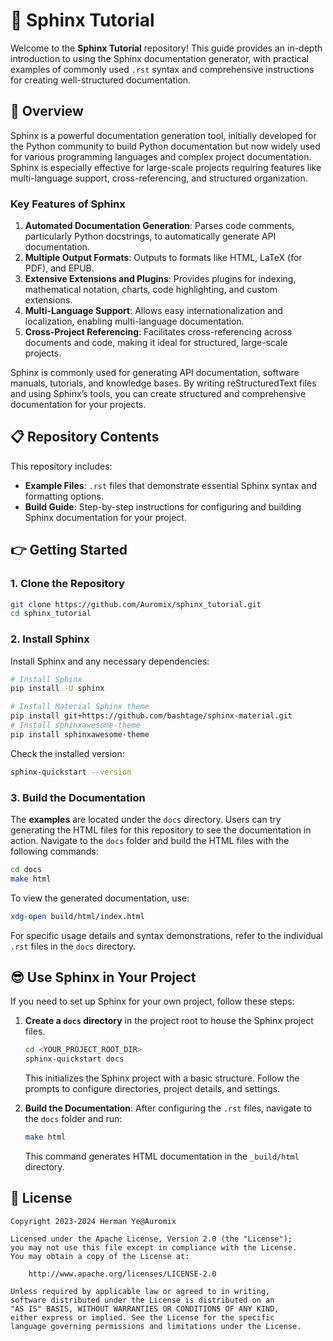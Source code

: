 # 🐫 Sphinx Tutorial

Welcome to the **Sphinx Tutorial** repository! This guide provides an in-depth introduction to using the Sphinx documentation generator, with practical examples of commonly used `.rst` syntax and comprehensive instructions for creating well-structured documentation.

## 🧐 Overview

Sphinx is a powerful documentation generation tool, initially developed for the Python community to build Python documentation but now widely used for various programming languages and complex project documentation. Sphinx is especially effective for large-scale projects requiring features like multi-language support, cross-referencing, and structured organization.

### Key Features of Sphinx

1. **Automated Documentation Generation**: Parses code comments, particularly Python docstrings, to automatically generate API documentation.
2. **Multiple Output Formats**: Outputs to formats like HTML, LaTeX (for PDF), and EPUB.
3. **Extensive Extensions and Plugins**: Provides plugins for indexing, mathematical notation, charts, code highlighting, and custom extensions.
4. **Multi-Language Support**: Allows easy internationalization and localization, enabling multi-language documentation.
5. **Cross-Project Referencing**: Facilitates cross-referencing across documents and code, making it ideal for structured, large-scale projects.

Sphinx is commonly used for generating API documentation, software manuals, tutorials, and knowledge bases. By writing reStructuredText files and using Sphinx’s tools, you can create structured and comprehensive documentation for your projects.

## 📋 Repository Contents

This repository includes:

- **Example Files**: `.rst` files that demonstrate essential Sphinx syntax and formatting options.
- **Build Guide**: Step-by-step instructions for configuring and building Sphinx documentation for your project.

## 👉 Getting Started

### 1. Clone the Repository

```bash
git clone https://github.com/Auromix/sphinx_tutorial.git
cd sphinx_tutorial
```

### 2. Install Sphinx

Install Sphinx and any necessary dependencies:

```bash
# Install Sphinx
pip install -U sphinx
```

```bash
# Install Material Sphinx theme
pip install git+https://github.com/bashtage/sphinx-material.git
# Install sphinxawesome-theme
pip install sphinxawesome-theme
```

Check the installed version:

```bash
sphinx-quickstart --version
```

### 3. Build the Documentation

The **examples** are located under the `docs` directory. Users can try generating the HTML files for this repository to see the documentation in action. Navigate to the `docs` folder and build the HTML files with the following commands:

```bash
cd docs
make html
```

To view the generated documentation, use:

```bash
xdg-open build/html/index.html
```

For specific usage details and syntax demonstrations, refer to the individual `.rst` files in the `docs` directory.

## 😎 Use Sphinx in Your Project

If you need to set up Sphinx for your own project, follow these steps:

1. **Create a `docs` directory** in the project root to house the Sphinx project files.

   ```bash
   cd <YOUR_PROJECT_ROOT_DIR>
   sphinx-quickstart docs
   ```

   This initializes the Sphinx project with a basic structure. Follow the prompts to configure directories, project details, and settings.

2. **Build the Documentation**:
   After configuring the `.rst` files, navigate to the `docs` folder and run:

   ```bash
   make html
   ```

   This command generates HTML documentation in the `_build/html` directory.

## 📜 License

```text
Copyright 2023-2024 Herman Ye@Auromix

Licensed under the Apache License, Version 2.0 (the "License");
you may not use this file except in compliance with the License.
You may obtain a copy of the License at:

    http://www.apache.org/licenses/LICENSE-2.0

Unless required by applicable law or agreed to in writing,
software distributed under the License is distributed on an
"AS IS" BASIS, WITHOUT WARRANTIES OR CONDITIONS OF ANY KIND,
either express or implied. See the License for the specific
language governing permissions and limitations under the License.
```
